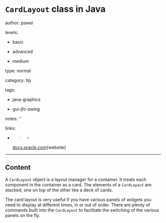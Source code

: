 # `CardLayout` class in Java
author: pawel

levels:

  - basic

  - advanced

  - medium

type: normal

category: tip

tags:

  - java-graphics

  - gui-jfc-swing

notes: ''

links:

  - >-
    [docs.oracle.com](https://docs.oracle.com/javase/tutorial/uiswing/layout/card.html){website}

---
## Content

A `CardLayout` object is a layout manager for a container. It treats each component in the container as a card. The elements of a `CardLayout` are stacked, one on top of the other like a deck of cards.

The card layout is very useful if you have various panels of widgets you need to display at different times, in or out of order. There are plenty of commands built into the `CardLayout` to facilitate the switching of the various panels on the fly.